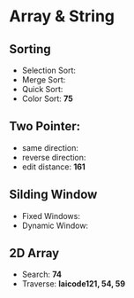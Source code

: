 # Array & String

## Sorting
  - Selection Sort:
  - Merge Sort:
  - Quick Sort:
  - Color Sort: **75**

## Two Pointer:
  - same direction:
  - reverse direction:
  - edit distance: **161**
  
## Silding Window
  - Fixed Windows:
  - Dynamic Window:

## 2D Array
  - Search: **74**
  - Traverse: **laicode121, 54, 59**

